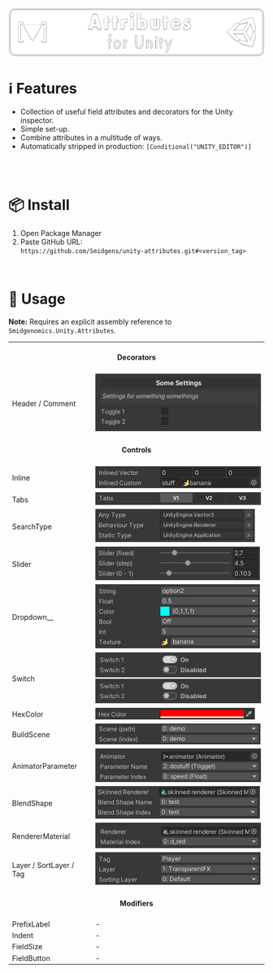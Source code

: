 ![](/.github/.banner.png?raw=true "")

<!--
snippets


<details>
  <summary>
    ⌨️ Code
  </summary>
  

</details>

-->


# ℹ️ Features

* Collection of useful field attributes and decorators for the Unity inspector.
* Simple set-up.
* Combine attributes in a multitude of ways.
* Automatically stripped in production: `[Conditional("UNITY_EDITOR")]`

<br/>

<br/>

# 📦 Install

1. Open Package Manager
2. Paste GitHub URL:\
`https://github.com/Smidgens/unity-attributes.git#<version_tag>`


<br/>

# 🚀 Usage

**Note:** Requires an explicit assembly reference to `Smidgenomics.Unity.Attributes`.

<table>
  
  <tr>
    <td colspan="2">
      <h4 align="center">
        Decorators
      </h4>
    </td>
  </tr>
  <tr>
    <td>
      Header / Comment
    </td>
    <td>
      <img src="/.github/preview/decorators.png" />
    </td>
  <tr>
    <td colspan="2">
      <h4 align="center">
        Controls
      </h4>
    </td>
  </tr>
  </tr>
    <tr>
    <td>
      Inline
    </td>
    <td>
      <img src="/.github/preview/inlined.png" />
    </td>
  </tr>
  <tr>
    <td>
      Tabs
    </td>
    <td>
      <img src="/.github/preview/tabs.png" />
    </td>
  </tr>
  <tr>
    <td>
      SearchType
    </td>
    <td>
      <img  src="/.github/preview/assemblytype.png" />
    </td>
  </tr>
  <tr>
    <td>
      Slider
    </td>
    <td>
      <img src="/.github/preview/sliders.png" />
    </td>
  </tr>
  <tr>
    <td>
      Dropdown__
    </td>
    <td>
      <img src="/.github/preview/options.png" />
    </td>
  </tr>
  <tr>
    <td>
      Switch
    </td>
    <td>
      <img src="/.github/preview/switch.png" />
      <br/>
      <img src="/.github/preview/switch.png" />
    </td>
  </tr>
  <tr>
    <td>
      HexColor
    </td>
    <td>
      <img src="/.github/preview/hexcolor.png" />
    </td>
  </tr>
  <tr>
    <td>
      BuildScene
    </td>
    <td>
      <img src="/.github/preview/buildscene.png" />
    </td>
  </tr>
  <tr>
    <td>
      AnimatorParameter
    </td>
    <td>
      <img src="/.github/preview/animatorparameter.png" />
    </td>
  </tr>
  <tr>
    <td>
      BlendShape
    </td>
    <td>
      <img src="/.github/preview/blendshape.png" />
    </td>
  </tr>
  <tr>
    <td>
      RendererMaterial
    </td>
    <td>
      <img src="/.github/preview/renderermaterial.png" />
    </td>
  </tr>
  <tr>
    <td>
      Layer / SortLayer / Tag
    </td>
    <td>
      <img src="/.github/preview/layer.png" />
    </td>
  </tr>

  <tr>
    <td colspan="2">
      <h4 align="center">
        Modifiers
      </h4>
    </td>
  </tr>
  <tr>
    <td>
      PrefixLabel
    </td>
    <td>
      -
    </td>
  </tr>
  <tr>
    <td>
      Indent
    </td>
    <td>
      -
    </td>
  </tr>
  <tr>
    <td>
      FieldSize
    </td>
    <td>
      -
    </td>
  </tr>
  <tr>
    <td>
      FieldButton
    </td>
    <td>
      -
    </td>
  </tr>
</table>






